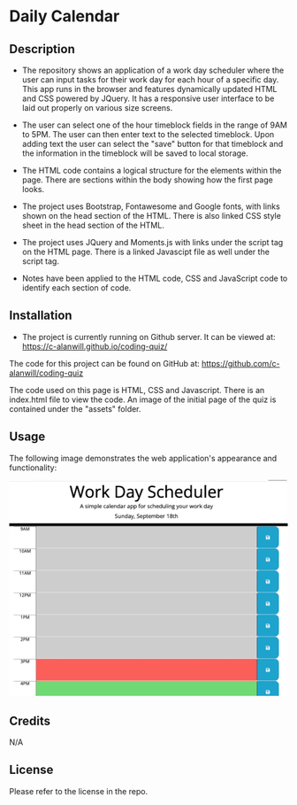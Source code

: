 # Daily Calendar

## Description

* The repository shows an application of a work day scheduler where the user can input tasks for their work day for each hour of a specific day.  This app runs in the browser and features dynamically updated HTML and CSS powered by JQuery.  It has a responsive user interface to be laid out properly on various size screens.

* The user can select one of the hour timeblock fields in the range of 9AM to 5PM.  The user can then enter text to the selected timeblock.  Upon adding text the user can select the "save" button for that timeblock and the information in the timeblock will be saved to local storage. 

* The HTML code contains a logical structure for the elements within the page.  There are sections within the body showing how the first page looks.

* The project uses Bootstrap, Fontawesome and Google fonts, with links shown on the head section of the HTML.  There is also linked CSS style sheet in the head section of the HTML. 

* The project uses JQuery and Moments.js with links under the script tag on the HTML page.  There is a linked Javascipt file as well under the script tag.

* Notes have been applied to the HTML code, CSS and JavaScript code to identify each section of code. 


## Installation

* The project is currently running on Github server.  It can be viewed at: https://c-alanwill.github.io/coding-quiz/

The code for this project can be found on GitHub at: https://github.com/c-alanwill/coding-quiz

The code used on this page is HTML, CSS and Javascript.  There is an index.html file to view the code.  An image of the initial page of the quiz is contained under the "assets" folder.

## Usage

The following image demonstrates the web application's appearance and functionality:

![Daily Calendar](./Assets/daily-calendar.png)

## Credits

N/A

## License

Please refer to the license in the repo.